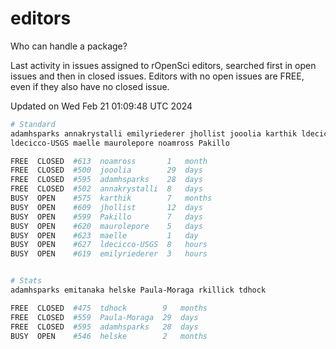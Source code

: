 # editors

Who can handle a package?

Last activity in issues assigned to rOpenSci editors, searched first in open
issues and then in closed issues. Editors with no open issues are FREE, even if
they also have no closed issue.


Updated on Wed Feb 21 01:09:48 UTC 2024

```bash
# Standard
adamhsparks annakrystalli emilyriederer jhollist jooolia karthik ldecicco
ldecicco-USGS maelle maurolepore noamross Pakillo

FREE  CLOSED  #613  noamross       1   month
FREE  CLOSED  #500  jooolia        29  days
FREE  CLOSED  #595  adamhsparks    28  days
FREE  CLOSED  #502  annakrystalli  8   days
BUSY  OPEN    #575  karthik        7   months
BUSY  OPEN    #609  jhollist       12  days
BUSY  OPEN    #599  Pakillo        7   days
BUSY  OPEN    #620  maurolepore    5   days
BUSY  OPEN    #623  maelle         1   day
BUSY  OPEN    #627  ldecicco-USGS  8   hours
BUSY  OPEN    #619  emilyriederer  3   hours


# Stats
adamhsparks emitanaka helske Paula-Moraga rkillick tdhock

FREE  CLOSED  #475  tdhock        9   months
FREE  CLOSED  #559  Paula-Moraga  29  days
FREE  CLOSED  #595  adamhsparks   28  days
BUSY  OPEN    #546  helske        2   months
```
